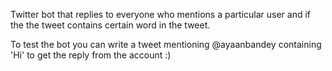 Twitter bot that replies to everyone who mentions a particular user and if the the tweet contains certain word in the tweet.

To test the bot you can write a tweet mentioning @ayaanbandey containing 'Hi' to get the reply from the account :)



